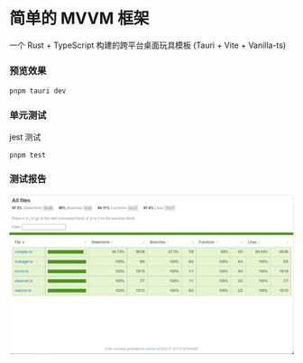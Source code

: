 
# 简单的 MVVM 框架

一个 Rust + TypeScript 构建的跨平台桌面玩具模板 (Tauri + Vite + Vanilla-ts)

### 预览效果

```
pnpm tauri dev
```

### 单元测试

jest 测试

```
pnpm test
```

### 测试报告

![](img/test_report.png)

